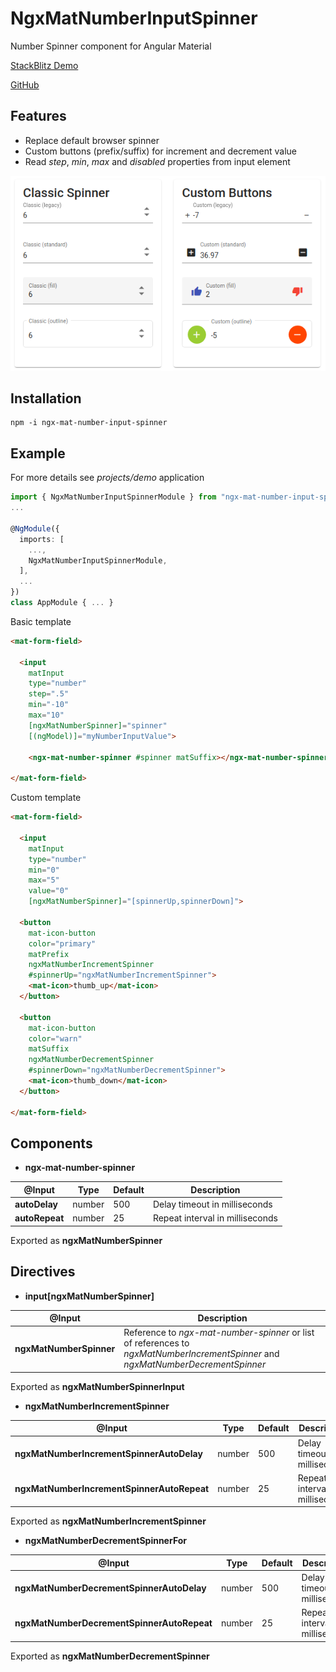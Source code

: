 # NgxMatNumberInputSpinner

Number Spinner component for Angular Material

[StackBlitz Demo](https://stackblitz.com/edit/angular-ivy-ebi2rm)

[GitHub](https://github.com/w3soto/ngx-mat-number-input-spinner)

## Features
* Replace default browser spinner 
* Custom buttons (prefix/suffix) for increment and decrement value 
* Read *step*, *min*, *max* and *disabled* properties from input element

![Screenshot](https://raw.githubusercontent.com/w3soto/ngx-mat-number-input-spinner/master/screenshot.png "Screenshot")

## Installation
```shell
npm -i ngx-mat-number-input-spinner
```

## Example

For more details see *projects/demo* application

```typescript
import { NgxMatNumberInputSpinnerModule } from "ngx-mat-number-input-spinner";
...

@NgModule({
  imports: [
    ...,
    NgxMatNumberInputSpinnerModule,
  ],
  ...
})
class AppModule { ... }

```

Basic template 
```html
<mat-form-field>
  
  <input
    matInput
    type="number"
    step=".5"
    min="-10"
    max="10"
    [ngxMatNumberSpinner]="spinner"
    [(ngModel)]="myNumberInputValue">

    <ngx-mat-number-spinner #spinner matSuffix></ngx-mat-number-spinner>
    
</mat-form-field>
```

Custom template 
```html
<mat-form-field>
  
  <input 
    matInput 
    type="number" 
    min="0" 
    max="5" 
    value="0"
    [ngxMatNumberSpinner]="[spinnerUp,spinnerDown]">
    
  <button 
    mat-icon-button 
    color="primary" 
    matPrefix 
    ngxMatNumberIncrementSpinner
    #spinnerUp="ngxMatNumberIncrementSpinner">
    <mat-icon>thumb_up</mat-icon>
  </button>
  
  <button 
    mat-icon-button 
    color="warn" 
    matSuffix 
    ngxMatNumberDecrementSpinner
    #spinnerDown="ngxMatNumberDecrementSpinner">
    <mat-icon>thumb_down</mat-icon>
  </button>
  
</mat-form-field>
```

## Components
 
* **ngx-mat-number-spinner**

| @Input | Type | Default | Description |
| ------ | ---- | ------- | ----------- |
| **autoDelay** | number | 500 | Delay timeout in milliseconds |
| **autoRepeat** | number | 25 | Repeat interval in milliseconds |

Exported as **ngxMatNumberSpinner**

## Directives 

* **input[ngxMatNumberSpinner]**

| @Input | Description |
| ------ | ----------- |
| **ngxMatNumberSpinner** | Reference to *ngx-mat-number-spinner* or list of references to *ngxMatNumberIncrementSpinner* and *ngxMatNumberDecrementSpinner* |

Exported as **ngxMatNumberSpinnerInput**


* **ngxMatNumberIncrementSpinner**

| @Input | Type | Default | Description |
| ------ | ---- | ------- | ----------- |
| **ngxMatNumberIncrementSpinnerAutoDelay** | number | 500 | Delay timeout in milliseconds |
| **ngxMatNumberIncrementSpinnerAutoRepeat** | number | 25 | Repeat interval in milliseconds |

Exported as **ngxMatNumberIncrementSpinner**

* **ngxMatNumberDecrementSpinnerFor**

| @Input | Type | Default | Description |
| ------ | ---- | ------- | ----------- |
| **ngxMatNumberDecrementSpinnerAutoDelay** | number | 500 | Delay timeout in milliseconds |
| **ngxMatNumberDecrementSpinnerAutoRepeat** | number | 25 | Repeat interval in milliseconds |

Exported as **ngxMatNumberDecrementSpinner**
